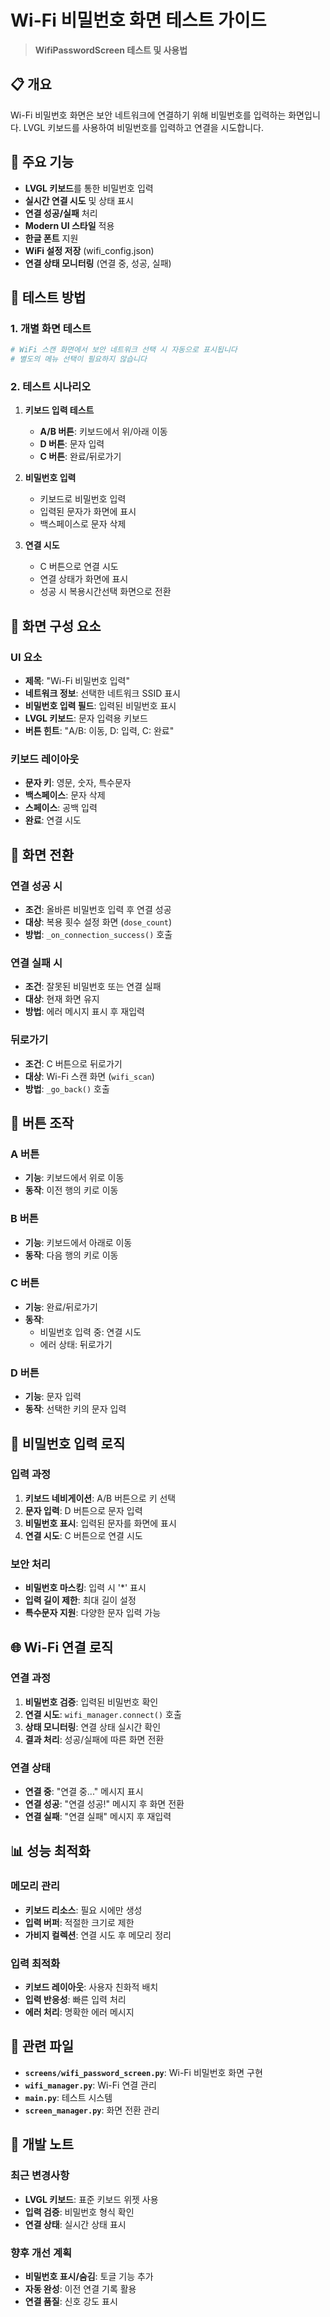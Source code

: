 # Wi-Fi 비밀번호 화면 테스트 가이드

> **WifiPasswordScreen 테스트 및 사용법**

## 📋 개요

Wi-Fi 비밀번호 화면은 보안 네트워크에 연결하기 위해 비밀번호를 입력하는 화면입니다. LVGL 키보드를 사용하여 비밀번호를 입력하고 연결을 시도합니다.

## 🎯 주요 기능

- **LVGL 키보드**를 통한 비밀번호 입력
- **실시간 연결 시도** 및 상태 표시
- **연결 성공/실패** 처리
- **Modern UI 스타일** 적용
- **한글 폰트** 지원
- **WiFi 설정 저장** (wifi_config.json)
- **연결 상태 모니터링** (연결 중, 성공, 실패)

## 🚀 테스트 방법

### 1. 개별 화면 테스트
```bash
# WiFi 스캔 화면에서 보안 네트워크 선택 시 자동으로 표시됩니다
# 별도의 메뉴 선택이 필요하지 않습니다
```

### 2. 테스트 시나리오
1. **키보드 입력 테스트**
   - **A/B 버튼**: 키보드에서 위/아래 이동
   - **D 버튼**: 문자 입력
   - **C 버튼**: 완료/뒤로가기

2. **비밀번호 입력**
   - 키보드로 비밀번호 입력
   - 입력된 문자가 화면에 표시
   - 백스페이스로 문자 삭제

3. **연결 시도**
   - C 버튼으로 연결 시도
   - 연결 상태가 화면에 표시
   - 성공 시 복용시간선택 화면으로 전환

## 🔧 화면 구성 요소

### UI 요소
- **제목**: "Wi-Fi 비밀번호 입력"
- **네트워크 정보**: 선택한 네트워크 SSID 표시
- **비밀번호 입력 필드**: 입력된 비밀번호 표시
- **LVGL 키보드**: 문자 입력용 키보드
- **버튼 힌트**: "A/B: 이동, D: 입력, C: 완료"

### 키보드 레이아웃
- **문자 키**: 영문, 숫자, 특수문자
- **백스페이스**: 문자 삭제
- **스페이스**: 공백 입력
- **완료**: 연결 시도

## 📱 화면 전환

### 연결 성공 시
- **조건**: 올바른 비밀번호 입력 후 연결 성공
- **대상**: 복용 횟수 설정 화면 (`dose_count`)
- **방법**: `_on_connection_success()` 호출

### 연결 실패 시
- **조건**: 잘못된 비밀번호 또는 연결 실패
- **대상**: 현재 화면 유지
- **방법**: 에러 메시지 표시 후 재입력

### 뒤로가기
- **조건**: C 버튼으로 뒤로가기
- **대상**: Wi-Fi 스캔 화면 (`wifi_scan`)
- **방법**: `_go_back()` 호출

## 🔧 버튼 조작

### A 버튼
- **기능**: 키보드에서 위로 이동
- **동작**: 이전 행의 키로 이동

### B 버튼
- **기능**: 키보드에서 아래로 이동
- **동작**: 다음 행의 키로 이동

### C 버튼
- **기능**: 완료/뒤로가기
- **동작**: 
  - 비밀번호 입력 중: 연결 시도
  - 에러 상태: 뒤로가기

### D 버튼
- **기능**: 문자 입력
- **동작**: 선택한 키의 문자 입력

## 🔐 비밀번호 입력 로직

### 입력 과정
1. **키보드 네비게이션**: A/B 버튼으로 키 선택
2. **문자 입력**: D 버튼으로 문자 입력
3. **비밀번호 표시**: 입력된 문자를 화면에 표시
4. **연결 시도**: C 버튼으로 연결 시도

### 보안 처리
- **비밀번호 마스킹**: 입력 시 '*' 표시
- **입력 길이 제한**: 최대 길이 설정
- **특수문자 지원**: 다양한 문자 입력 가능

## 🌐 Wi-Fi 연결 로직

### 연결 과정
1. **비밀번호 검증**: 입력된 비밀번호 확인
2. **연결 시도**: `wifi_manager.connect()` 호출
3. **상태 모니터링**: 연결 상태 실시간 확인
4. **결과 처리**: 성공/실패에 따른 화면 전환

### 연결 상태
- **연결 중**: "연결 중..." 메시지 표시
- **연결 성공**: "연결 성공!" 메시지 후 화면 전환
- **연결 실패**: "연결 실패" 메시지 후 재입력


## 📊 성능 최적화

### 메모리 관리
- **키보드 리소스**: 필요 시에만 생성
- **입력 버퍼**: 적절한 크기로 제한
- **가비지 컬렉션**: 연결 시도 후 메모리 정리

### 입력 최적화
- **키보드 레이아웃**: 사용자 친화적 배치
- **입력 반응성**: 빠른 입력 처리
- **에러 처리**: 명확한 에러 메시지

## 🔗 관련 파일

- **`screens/wifi_password_screen.py`**: Wi-Fi 비밀번호 화면 구현
- **`wifi_manager.py`**: Wi-Fi 연결 관리
- **`main.py`**: 테스트 시스템
- **`screen_manager.py`**: 화면 전환 관리

## 📝 개발 노트

### 최근 변경사항
- **LVGL 키보드**: 표준 키보드 위젯 사용
- **입력 검증**: 비밀번호 형식 확인
- **연결 상태**: 실시간 상태 표시

### 향후 개선 계획
- **비밀번호 표시/숨김**: 토글 기능 추가
- **자동 완성**: 이전 연결 기록 활용
- **연결 품질**: 신호 강도 표시
